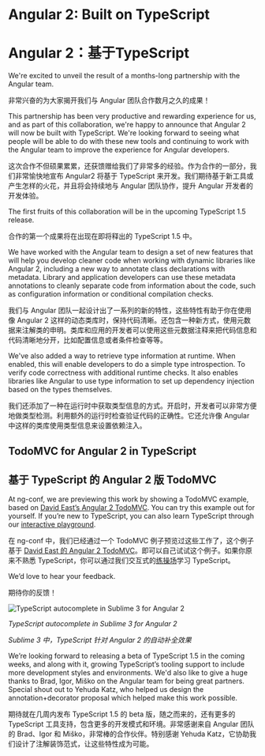 # Angular 2: Built on TypeScript

# Angular 2：基于TypeScript

We're excited to unveil the result of a months-long partnership with the Angular team.

非常兴奋的为大家揭开我们与 Angular 团队合作数月之久的成果！

This partnership has been very productive and rewarding experience for us, and as part of this collaboration, we're happy to announce that Angular 2 will now be built with TypeScript.  We're looking forward to seeing what people will be able to do with these new tools and continuing to work with the Angular team to improve the experience for Angular developers.

这次合作不但硕果累累，还获馈赠给我们了非常多的经验。作为合作的一部分，我们非常愉快地宣布 Angular2 将基于 TypeScript 来开发。我们期待基于新工具或产生怎样的火花，并且将会持续地与 Angular 团队协作，提升 Angular 开发者的开发体验。

The first fruits of this collaboration will be in the upcoming TypeScript 1.5 release.

合作的第一个成果将在出现在即将释出的 TypeScript 1.5 中。

We have worked with the Angular team to design a set of new features that will help you develop cleaner code when working with dynamic libraries like Angular 2, including a new way to annotate class declarations with metadata.  Library and application developers can use these metadata annotations to cleanly separate code from information about the code, such as configuration information or conditional compilation checks.

我们与 Angular 团队一起设计出了一系列的新的特性，这些特性有助于你在使用像 Angular 2 这样的动态类库时，保持代码清晰。还包含一种新方式，使用元数据来注解类的申明。类库和应用的开发者可以使用这些元数据注释来把代码信息和代码清晰地分开，比如配置信息或者条件检查等等。

We've also added a way to retrieve type information at runtime.  When enabled, this will enable developers to do a simple type introspection.  To verify code correctness with additional runtime checks.  It also enables libraries like Angular to use type information to set up dependency injection based on the types themselves.

我们还添加了一种在运行时中获取类型信息的方式。开启时，开发者可以非常方便地做类型检测。利用额外的运行时检查验证代码的正确性。它还允许像 Angular 中这样的类库使用类型信息来设置依赖注入。

## TodoMVC for Angular 2 in TypeScript

## 基于 TypeScript 的 Angular 2 版 TodoMVC

At ng-conf, we are previewing this work by showing a TodoMVC example, based on [David East’s Angular 2 TodoMVC](https://github.com/davideast/ng2do). You can try this example out for yourself. If you’re new to TypeScript, you can also learn TypeScript through our [interactive playground](http://www.typescriptlang.org/Playground).

在 ng-conf 中，我们已经通过一个 TodoMVC 例子预览过这些工作了，这个例子基于 [David East 的 Angular 2 TodoMVC](https://github.com/davideast/ng2do)。即可以自己试试这个例子。如果你原来不熟悉 TypeScript，你可以通过我们交互式的[练操场]((http://www.typescriptlang.org/Playground))学习 TypeScript。

We’d love to hear your feedback.

期待你的反馈！

![TypeScript autocomplete in Sublime 3 for Angular 2](http://blogs.msdn.com/resized-image.ashx/__size/550x0/__key/communityserver-blogs-components-weblogfiles/00-00-01-56-67/0820.Sublime_5F00_Intellisense.png)

*TypeScript autocomplete in Sublime 3 for Angular 2*

*Sublime 3 中，TypeScript 针对 Angular 2 的自动补全效果*

We’re looking forward to releasing a beta of TypeScript 1.5 in the coming weeks, and along with it, growing TypeScript’s tooling support to include more development styles and environments.  We'd also like to give a huge thanks to Brad, Igor, Miško on the Angular team for being great partners.  Special shout out to Yehuda Katz, who helped us design the annotation+decorator proposal which helped make this work possible. 

期待就在几周内发布 TypeScript 1.5 的 beta 版，随之而来的，还有更多的 TypeScript 工具支持，包含更多的开发模式和环境。非常感谢来自 Angular 团队的 Brad、Igor 和 Miško，非常棒的合作伙伴。特别感谢 Yehuda Katz，它协助我们设计了注解装饰范式，让这些特性成为可能。

